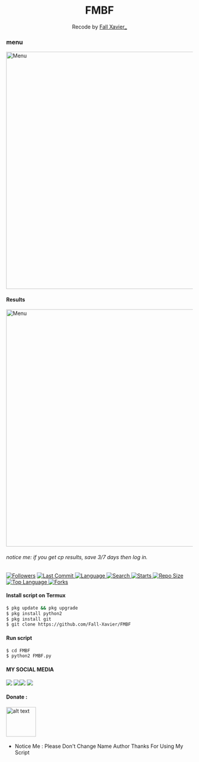 <h1 align="center">
  FMBF
</h1>
</div>
<p align="center">
  Recode by <a href="https://www.facebook.com/siti.khatijah.1029">Fall Xavier_</a>
</p>
<p align="center">
 
### menu
 <img src="https://github.com/Fall-Xavier/FMBF/blob/main/Screenshot_2021-06-03-16-15-14-23-picsay.jpg" width="640" title="Menu" alt="Menu">
</p>

#### Results
 <img src="https://github.com/Fall-Xavier/FMBF/blob/main/Screenshot_2021-06-03-16-15-14-23.jpg" width="640" title="Menu" alt="Menu">
</p>

###### notice me: if you get cp results, save 3/7 days then log in.

<a href="https://github.com/Yayan-XD/followers">
<img title="Followers" src="https://img.shields.io/github/followers/Yayan-XD?label=Followers&color=blue&style=flat-square"></a>
<a href="https://github.com/Yayan-XD/termux-style/stargazers/">
  <a href="https://github.com/Yayan-XD/ymbf">
    <img alt="Last Commit" src="https://img.shields.io/github/last-commit/Yayan-XD/ymbf.svg"/>
  </a>
  <a href="https://github.com/Yayan-XD/ymbf">
    <img alt="Language" src="https://img.shields.io/github/languages/count/Yayan-XD/ymbf.svg"/>
  </a>
  <a href="https://github.com/Yayan-XD/ymbf">
    <img alt="Search" src="https://img.shields.io/github/search/Yayan-XD/Craker/ymbf.svg"/>
  </a>
  <a href="https://github.com/Yayan-XD/ymbf">
    <img alt="Starts" src="https://img.shields.io/github/stars/Yayan-XD/ymbf.svg"/>
  </a>
<a href="https://github.com/Yayan-XD/ymbf">
    <img alt="Repo Size" src="https://img.shields.io/github/repo-size/Yayan-XD/ymbf.svg"/>
  </a>

<a href="https://github.com/Yayan-XD/ymbf">
    <img alt="Top Language" src="https://img.shields.io/github/languages/top/Yayan-XD/ymbf.svg"/> <a href="https://github.com/Yayan-XD/ymbf">
    <img alt="Forks" src="https://img.shields.io/github/forks/Yayan-XD/ymbf.svg"/>
  </a>
</div>
<p align="center">

#### Install script on Termux
```bash
$ pkg update && pkg upgrade
$ pkg install python2
$ pkg install git
$ git clone https://github.com/Fall-Xavier/FMBF
```
#### Run script
```bash
$ cd FMBF
$ python2 FMBF.py
```
#### MY SOCIAL MEDIA

[![](https://img.shields.io/badge/Github-black?logo=Github&logoColor=black&labelColor=white)](https://github.com/Fall-Xavier)
[![](https://img.shields.io/badge/Facebook-blue?logo=Facebook&logoColor=blue&labelColor=white)](https://www.facebook.com/siti.khatijah.1029)[![](https://img.shields.io/badge/Instagram-red?logo=Instagram&logoColor=red&labelColor=white)](https://www.instagram.com/ziiro24/) [![](https://img.shields.io/badge/Whatsapp-CHAT-red?logo=Whatsapp&logoColor=Brightgreen&labelColor=white)](https://wa.me/6285229323951?text=Asalamualaikum+bang)

#### Donate :

<a href="https://saweria.co/YayanXD"><img src="https://upload.wikimedia.org/wikipedia/commons/7/72/Logo_dana_blue.svg" alt="alt text" width="80" height="80"></a> &nbsp;&nbsp;

* Notice Me : Please Don't Change Name Author
Thanks For Using My Script
